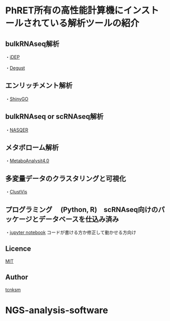 PhRET所有の高性能計算機にインストールされている解析ツールの紹介
========================================================


## bulkRNAseq解析
・[iDEP](http://10.164.179.3/idep92/)

・[Degust](http://10.164.179.3:8001/)



## エンリッチメント解析
・[ShinyGO](http://10.164.179.3/go60/)



## bulkRNAseq or scRNAseq解析
・[NASQER](http://10.164.179.3:8083/)



## メタボローム解析
・[MetaboAnalysit4.0](http://10.164.179.3:8080/MetaboAnalyst/faces/home.xhtml)



## 多変量データのクラスタリングと可視化
・[ClustVis](http://10.164.179.3:3737/)



## プログラミング　 (Python, R)　scRNAseq向けのパッケージとデータベースを仕込み済み
・[jupyter notebook](http://10.164.179.3:8888/tree) コードが書ける方か修正して動かせる方向け



## Licence



[MIT](https://github.com/tcnksm/tool/blob/master/LICENCE)

## Author

[tcnksm](https://github.com/tcnksm)

# NGS-analysis-software

